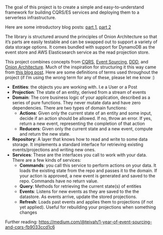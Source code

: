 The goal of this project is to create a simple and easy-to-understand framework for building CQRS/ES services and deploying them to a serverless infrastructure.

Here are some introductory blog posts: [part 1](https://medium.com/@yonah.forst/introducing-serverless-cqrs-24471045c08d), [part 2](https://medium.com/@yonah.forst/getting-started-with-serverless-cqrs-part-2-2ea4ac114439)

The library is structured around the principles of Onion Architecture so that it’s parts are easily testable and can be swapped out to support a variety of data storage options. It comes bundled with support for DynamoDB as the event store and AWS Elasticsearch service as the read projection store.

This project combines concepts from [CQRS](http://www.cqrs.nu/Faq/command-query-responsibility-segregation), [Event Sourcing](http://www.cqrs.nu/Faq/event-sourcing), [DDD](http://www.cqrs.nu/Faq/domain-driven-design), and [Onion Architecture](https://www.codeguru.com/csharp/csharp/cs_misc/designtechniques/understanding-onion-architecture.html). Much of the inspiration for structuring it this way came from [this blog post](https://medium.com/@domagojk/patterns-for-designing-flexible-architecture-in-node-js-cqrs-es-onion-7eb10bbefe17). Here are some definitions of terms used throughout the project (if I’m using the wrong term for any of these, please let me know :)

- **Entities**: the objects you are working with. I.e a User or a Post
- **Projection**: The state of an entity, derived from a stream of events
- **Domain**: The core business logic of your application, described as a series of pure functions. They never mutate data and have zero dependencies. There are two types of domain functions:
    - **Actions**: Given only the current state of an entity and some input, decide if an action should be allowed. If no, throw an error. If yes, return a new event, representing the completion of that action
    - **Reducers**: Given only the current state and a new event, compute and return the new state.
- **Repository**: A layer that knows how to read and write to some data storage. It implements a standard interface for retrieving existing events/projections and writing new ones. 
- **Services**: These are the interfaces you call to work with your data. There are a few kinds of services:
    - **Commands**: you call this service to perform actions on your data. It loads the existing state from the repo and passes it to the domain. If your action is approved, a new event is generated and saved to the repo. Commands have no return value.
    - **Query**: Methods for retrieving the current state(s) of entities
    - **Events**: Listens for new events as they are saved to the the datastore. As events arrive, update the stored projections.
    - **Refresh**: Loads past events and applies them to projections (if not yet applied). Useful for rebuilding your projections when something changes

Further reading:
https://medium.com/@teivah/1-year-of-event-sourcing-and-cqrs-fb9033ccd1c6
